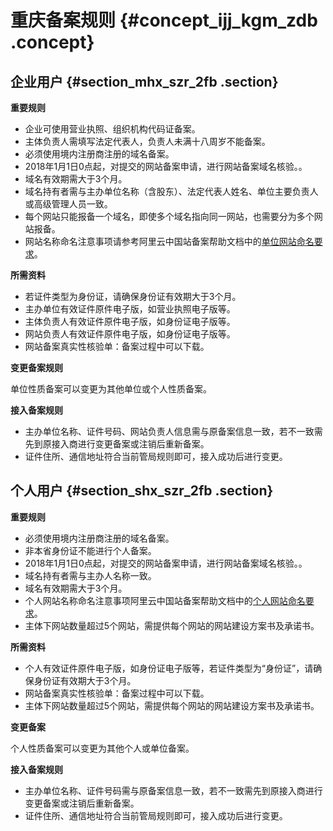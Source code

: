 # 重庆备案规则 {#concept_ijj_kgm_zdb .concept}

## 企业用户 {#section_mhx_szr_2fb .section}

 **重要规则** 

-   企业可使用营业执照、组织机构代码证备案。
-   主体负责人需填写法定代表人，负责人未满十八周岁不能备案。
-   必须使用境内注册商注册的域名备案。
-   2018年1月1日0点起，对提交的网站备案申请，进行网站备案域名核验。。
-   域名有效期需大于3个月。
-   域名持有者需与主办单位名称（含股东）、法定代表人姓名、单位主要负责人或高级管理人员一致。
-   每个网站只能报备一个域名，即使多个域名指向同一网站，也需要分为多个网站报备。
-   网站名称命名注意事项请参考阿里云中国站备案帮助文档中的[单位网站命名要求](https://help.aliyun.com/knowledge_detail/36948.html#title-yw5-zl7-utv)。

 **所需资料** 

-   若证件类型为身份证，请确保身份证有效期大于3个月。
-   主办单位有效证件原件电子版，如营业执照电子版等。
-   主体负责人有效证件原件电子版，如身份证电子版等。
-   网站负责人有效证件原件电子版，如身份证电子版等。
-   网站备案真实性核验单：备案过程中可以下载。

 **变更备案规则** 

单位性质备案可以变更为其他单位或个人性质备案。

 **接入备案规则** 

-   主办单位名称、证件号码、网站负责人信息需与原备案信息一致，若不一致需先到原接入商进行变更备案或注销后重新备案。
-   证件住所、通信地址符合当前管局规则即可，接入成功后进行变更。

## 个人用户 {#section_shx_szr_2fb .section}

 **重要规则** 

-   必须使用境内注册商注册的域名备案。
-   非本省身份证不能进行个人备案。
-   2018年1月1日0点起，对提交的网站备案申请，进行网站备案域名核验。。
-   域名持有者需与主办人名称一致。
-   域名有效期需大于3个月。
-   个人网站名称命名注意事项阿里云中国站备案帮助文档中的[个人网站命名要求](https://help.aliyun.com/knowledge_detail/36948.html#title-lhm-b1g-ehx)。
-   主体下网站数量超过5个网站，需提供每个网站的网站建设方案书及承诺书。

 **所需资料** 

-   个人有效证件原件电子版，如身份证电子版等，若证件类型为“身份证”，请确保身份证有效期大于3个月。
-   网站备案真实性核验单：备案过程中可以下载。
-   主体下网站数量超过5个网站，需提供每个网站的网站建设方案书及承诺书。

 **变更备案** 

个人性质备案可以变更为其他个人或单位备案。

 **接入备案规则** 

-   主办单位名称、证件号码需与原备案信息一致，若不一致需先到原接入商进行变更备案或注销后重新备案。
-   证件住所、通信地址符合当前管局规则即可，接入成功后进行变更。

